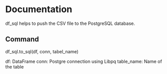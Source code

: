 # Documentation

df_sql helps to push the CSV file to the PostgreSQL database.

## Command

df_sql.to_sql(df, conn, tabel_name)

df: DataFrame 
conn: Postgre connection using Libpq
table_name: Name of the table 